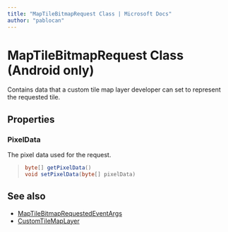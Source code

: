 ```yaml
---
title: "MapTileBitmapRequest Class | Microsoft Docs"
author: "pablocan"
---
```


# MapTileBitmapRequest Class (Android only)

Contains data that a custom tile map layer developer can set to represent the requested tile.

## Properties

### PixelData

The pixel data used for the request.

>```java
> byte[] getPixelData()
> void setPixelData(byte[] pixelData)
>```

## See also

* [MapTileBitmapRequestedEventArgs](MapTileBitmapRequestedEventArgs-class.md)
* [CustomTileMapLayer](../CustomTileMapLayer-class.md)
